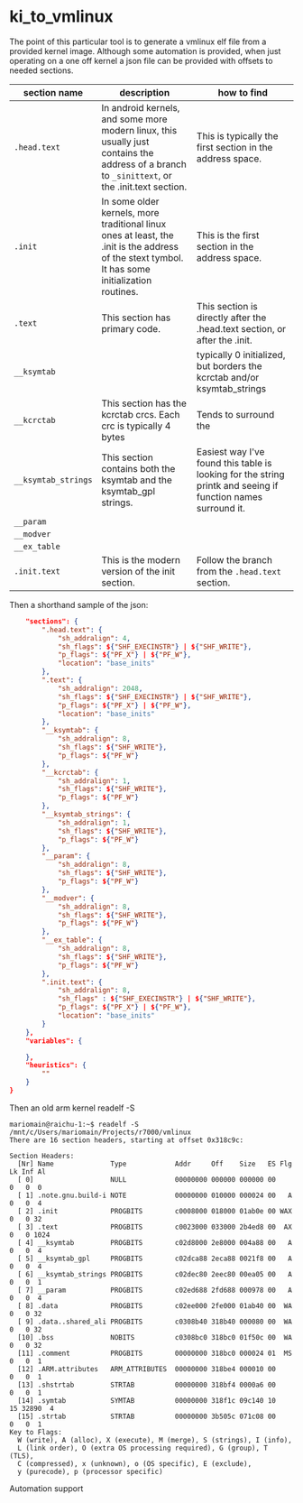 # ki_to_vmlinux

The point of this particular tool is to generate a vmlinux elf file from a provided kernel image. Although some automation is provided, when just operating on a one off kernel a json file can be provided with offsets to needed sections.

| section name        | description                                                                                                                                     | how to find                                                                                                  |
| ------------------- | ----------------------------------------------------------------------------------------------------------------------------------------------- | ------------------------------------------------------------------------------------------------------------ |
| `.head.text`        | In android kernels, and some more modern linux, this usually just contains the address of a branch to `_sinittext`, or the .init.text section.  | This is typically the first section in the address space.                                                    |
| `.init`             | In some older kernels, more traditional linux ones at least, the .init is the address of the stext tymbol. It has some initialization routines. | This is the first section in the address space.                                                              |
| `.text`             | This section has primary code.                                                                                                                  | This section is directly after the .head.text section, or after the .init.                                   |
| `__ksymtab`         |                                                                                                                                                 | typically 0 initialized, but borders the kcrctab and/or ksymtab_strings                                      |
| `__kcrctab`         | This section has the kcrctab crcs. Each crc is typically 4 bytes                                                                                | Tends to surround the                                                                                        |
| `__ksymtab_strings` | This section contains both the ksymtab and the ksymtab_gpl strings.                                                                             | Easiest way I've found this table is looking for the string printk and seeing if function names surround it. |
| `__param`           |                                                                                                                                                 |                                                                                                              |
| `__modver`          |                                                                                                                                                 |                                                                                                              |
| `__ex_table`        |                                                                                                                                                 |                                                                                                              |
| `.init.text`        | This is the modern version of the init section.                                                                                                 | Follow the branch from the `.head.text` section.                                                             |


Then a shorthand sample of the json:

```json
    "sections": {
        ".head.text": {
            "sh_addralign": 4,
            "sh_flags": ${"SHF_EXECINSTR"} | ${"SHF_WRITE"},
            "p_flags": ${"PF_X"} | ${"PF_W"},
            "location": "base_inits"
        },
        ".text": {
            "sh_addralign": 2048,
            "sh_flags": ${"SHF_EXECINSTR"} | ${"SHF_WRITE"},
            "p_flags": ${"PF_X"} | ${"PF_W"},
            "location": "base_inits"
        },
        "__ksymtab": {
            "sh_addralign": 8,
            "sh_flags": ${"SHF_WRITE"},
            "p_flags": ${"PF_W"}
        },
        "__kcrctab": {
            "sh_addralign": 1,
            "sh_flags": ${"SHF_WRITE"},
            "p_flags": ${"PF_W"}
        },
        "__ksymtab_strings": {
            "sh_addralign": 1,
            "sh_flags": ${"SHF_WRITE"},
            "p_flags": ${"PF_W"}
        },
        "__param": {
            "sh_addralign": 8,
            "sh_flags": ${"SHF_WRITE"},
            "p_flags": ${"PF_W"}
        },
        "__modver": {
            "sh_addralign": 8,
            "sh_flags": ${"SHF_WRITE"},
            "p_flags": ${"PF_W"}
        },
        "__ex_table": {
            "sh_addralign": 8,
            "sh_flags": ${"SHF_WRITE"},
            "p_flags": ${"PF_W"}
        },
        ".init.text": {
            "sh_addralign": 8,
            "sh_flags" : ${"SHF_EXECINSTR"} | ${"SHF_WRITE"},
            "p_flags": ${"PF_X"} | ${"PF_W"},
            "location": "base_inits"
        }
    },
    "variables": {

    },
    "heuristics": {
        ""
    }
}
```

Then an old arm kernel readelf -S

```
mariomain@raichu-1:~$ readelf -S /mnt/c/Users/mariomain/Projects/r7000/vmlinux
There are 16 section headers, starting at offset 0x318c9c:

Section Headers:
  [Nr] Name              Type            Addr     Off    Size   ES Flg Lk Inf Al
  [ 0]                   NULL            00000000 000000 000000 00      0   0  0
  [ 1] .note.gnu.build-i NOTE            00000000 010000 000024 00   A  0   0  4
  [ 2] .init             PROGBITS        c0008000 018000 01ab0e 00 WAX  0   0 32
  [ 3] .text             PROGBITS        c0023000 033000 2b4ed8 00  AX  0   0 1024
  [ 4] __ksymtab         PROGBITS        c02d8000 2e8000 004a88 00   A  0   0  4
  [ 5] __ksymtab_gpl     PROGBITS        c02dca88 2eca88 0021f8 00   A  0   0  4
  [ 6] __ksymtab_strings PROGBITS        c02dec80 2eec80 00ea05 00   A  0   0  1
  [ 7] __param           PROGBITS        c02ed688 2fd688 000978 00   A  0   0  4
  [ 8] .data             PROGBITS        c02ee000 2fe000 01ab40 00  WA  0   0 32
  [ 9] .data..shared_ali PROGBITS        c0308b40 318b40 000080 00  WA  0   0 32
  [10] .bss              NOBITS          c0308bc0 318bc0 01f50c 00  WA  0   0 32
  [11] .comment          PROGBITS        00000000 318bc0 000024 01  MS  0   0  1
  [12] .ARM.attributes   ARM_ATTRIBUTES  00000000 318be4 000010 00      0   0  1
  [13] .shstrtab         STRTAB          00000000 318bf4 0000a6 00      0   0  1
  [14] .symtab           SYMTAB          00000000 318f1c 09c140 10     15 32890  4
  [15] .strtab           STRTAB          00000000 3b505c 071c08 00      0   0  1
Key to Flags:
  W (write), A (alloc), X (execute), M (merge), S (strings), I (info),
  L (link order), O (extra OS processing required), G (group), T (TLS),
  C (compressed), x (unknown), o (OS specific), E (exclude),
  y (purecode), p (processor specific)
```

Automation support
